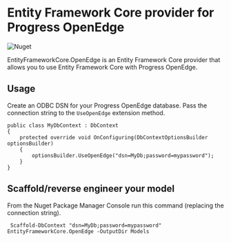 # Entity Framework Core provider for Progress OpenEdge

![Nuget](https://img.shields.io/nuget/v/EntityFrameworkCore.OpenEdge.svg)

EntityFrameworkCore.OpenEdge is an Entity Framework Core provider that allows you to use Entity Framework Core with Progress OpenEdge.

## Usage

Create an ODBC DSN for your Progress OpenEdge database. Pass the connection string to the `UseOpenEdge` extension method.

    public class MyDbContext : DbContext
    {
        protected override void OnConfiguring(DbContextOptionsBuilder optionsBuilder)
        {
            optionsBuilder.UseOpenEdge("dsn=MyDb;password=mypassword");
        }
    }
 
 ## Scaffold/reverse engineer your model
 
 From the Nuget Package Manager Console run this command (replacing the connection string).
 
     Scaffold-DbContext "dsn=MyDb;password=mypassword" EntityFrameworkCore.OpenEdge -OutputDir Models
